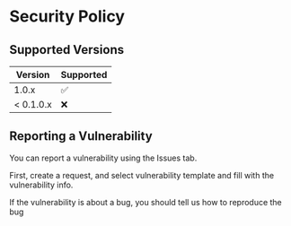 # Security Policy

## Supported Versions

| Version   | Supported          |
| -------   | ------------------ |
| 1.0.x     | :white_check_mark: |
| < 0.1.0.x | :x:                |

## Reporting a Vulnerability

You can report a vulnerability using the Issues tab.

First, create a request, and select vulnerability template and fill with the vulnerability info.

If the vulnerability is about a bug, you should tell us how to reproduce the bug 
